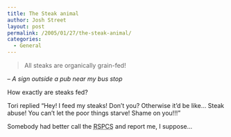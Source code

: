```yaml
---
title: The Steak animal
author: Josh Street
layout: post
permalink: /2005/01/27/the-steak-animal/
categories:
  - General
---
```

> All steaks are organically grain-fed!

*&#8211; A sign outside a pub near my bus stop*

How exactly are steaks fed?

Tori replied &#8220;Hey! I feed my steaks! Don&#8217;t you? Otherwise it&#8217;d be like&#8230; Steak abuse! You can&#8217;t let the poor things starve! Shame on you!!!&#8221;

Somebody had better call the <acronym title="Royal Society for the Prevention of Cruelty to Steaks">RSPCS</acronym> and report me, I suppose&#8230;